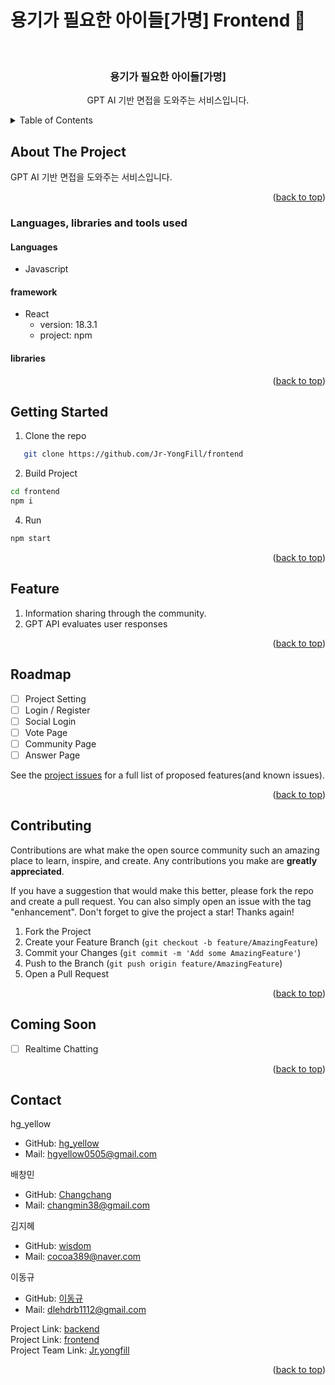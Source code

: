 # 용기가 필요한 아이들[가명] Frontend :yellow_heart:

<!-- PROJECT LOGO -->
<br />
<div align="center">

<h3 align="center">용기가 필요한 아이들[가명]</h3>

  <p align="center">  
    GPT AI 기반 면접을 도와주는 서비스입니다.
    <br />
</div>


<!-- TABLE OF CONTENTS -->
<details>
  <summary>Table of Contents</summary>
  <ol>
    <li>
      <a href="#about-the-project">About The Project</a>
      <ul>
        <li><a href="#languages-libraries-and-tools-used">Languages, libraries and tools used</a></li>
      </ul>
    </li>
    <li>
      <a href="#getting-started">Getting Started</a>
    </li>
    <li><a href="#feature">Feature</a></li>
    <li><a href="#roadmap">Roadmap</a></li>
    <li><a href="#contributing">Contributing</a></li>
    <li><a href="#contact">Contact</a></li>
    <li><a href="#coming-soon">Coming Soon</a></li>
  </ol>
</details>



<!-- ABOUT THE PROJECT -->
## About The Project
GPT AI 기반 면접을 도와주는 서비스입니다.
<p align="right">(<a href="#용기가-필요한-아이들[가명]-yellow_heart">back to top</a>)</p>


### Languages, libraries and tools used
#### Languages
* Javascript

#### framework
* React
    - version: 18.3.1
    - project: npm

#### libraries


<p align="right">(<a href="#용기가-필요한-아이들[가명]-yellow_heart">back to top</a>)</p>

<!-- GETTING STARTED -->
## Getting Started
1.  Clone the repo
```sh
   git clone https://github.com/Jr-YongFill/frontend
  ```
2. Build Project
  ```sh
  cd frontend
  npm i
  ```

4. Run
  ```sh
  npm start
  ```
<!-- USAGE EXAMPLES -->
<!--Use this space to show useful examples of how a project can be used. Additional screenshots, code examples and demos work well in this space. You may also link to more resources. -->

<p align="right">(<a href="#용기가-필요한-아이들[가명]-yellow_heart">back to top</a>)</p>

<!-- FEATURE EXAMPLES -->
## Feature
1. Information sharing through the community.
2. GPT API evaluates user responses


<p align="right">(<a href="#용기가-필요한-아이들[가명]-yellow_heart">back to top</a>)</p>

<!-- ROADMAP -->
## Roadmap
- [ ] Project Setting
- [ ] Login / Register
- [ ] Social Login 
- [ ] Vote Page
- [ ] Community Page
- [ ] Answer Page

See the [project issues](https://github.com/Jr-YongFill/frontend/issues) for a full list of proposed features(and known issues).


<p align="right">(<a href="#용기가-필요한-아이들[가명]-yellow_heart">back to top</a>)</p>

<!-- CONTRIBUTING -->
## Contributing

Contributions are what make the open source community such an amazing place to learn, inspire, and create. Any contributions you make are **greatly appreciated**.

If you have a suggestion that would make this better, please fork the repo and create a pull request. You can also simply open an issue with the tag "enhancement".
Don't forget to give the project a star! Thanks again!

1. Fork the Project
2. Create your Feature Branch (`git checkout -b feature/AmazingFeature`)
3. Commit your Changes (`git commit -m 'Add some AmazingFeature'`)
4. Push to the Branch (`git push origin feature/AmazingFeature`)
5. Open a Pull Request


<p align="right">(<a href="#용기가-필요한-아이들[가명]-yellow_heart">back to top</a>)</p>

<!-- API DOCS -->
<!-- COMING SOON -->

## Coming Soon
- [ ] Realtime Chatting

<p align="right">(<a href="#용기가-필요한-아이들[가명]-yellow_heart">back to top</a>)</p>

<!-- CONTACT -->
## Contact
hg_yellow
- GitHub: [hg_yellow](https://github.com/jang010505)
- Mail: hgyellow0505@gmail.com

배창민
- GitHub: [Changchang](https://github.com/bbmini96)
- Mail: changmin38@gmail.com

김지혜
- GitHub: [wisdom](https://github.com/Wisdom-Kim)
- Mail: cocoa389@naver.com

이동규
- GitHub: [이동규](https://github.com/202011988)
- Mail: dlehdrb1112@gmail.com


Project Link: [backend](https://github.com/Jr-YongFill/backend)<br/>
Project Link: [frontend](https://github.com/Jr-YongFill/frontend)<br/>
Project Team Link: [Jr.yongfill]([https://github.com/SIAT-Python-Project](https://github.com/Jr-YongFill))
<p align="right">(<a href="#용기가-필요한-아이들[가명]-yellow_heart">back to top</a>)</p>

